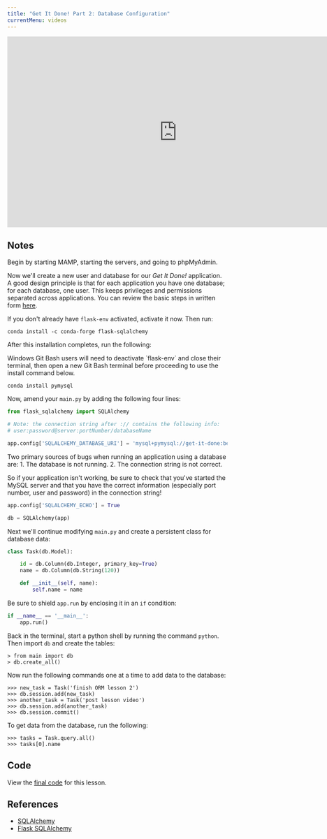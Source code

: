```yaml
---
title: "Get It Done! Part 2: Database Configuration"
currentMenu: videos
---
```


<div class="youtube-wrapper"><iframe width="776" height="437" src="https://www.youtube-nocookie.com/embed/-bvlj_3Im6s?rel=0" frameborder="0" allowfullscreen></iframe></div>

## Notes

Begin by starting MAMP, starting the servers, and going to phpMyAdmin.

Now we'll create a new user and database for our *Get It Done!* application. A good design principle is that for each application you have one database; for each database, one user. This keeps privileges and permissions separated across applications. You can review the basic steps in written form [here](../../../studios/databases/2/#database-setup).

If you don't already have `flask-env` activated, activate it now. Then run:

```nohighlight
conda install -c conda-forge flask-sqlalchemy
```

After this installation completes, run the following:

<aside class="aside-warning" markdown="1">
Windows Git Bash users will need to deactivate `flask-env` and close their terminal, then open a new Git Bash terminal before proceeding to use the install command below.    
</aside>

```nohighlight
conda install pymysql
```

Now, amend your `main.py` by adding the following four lines:

```python
from flask_sqlalchemy import SQLAlchemy 
```

```python
# Note: the connection string after :// contains the following info:
# user:password@server:portNumber/databaseName

app.config['SQLALCHEMY_DATABASE_URI'] = 'mysql+pymysql://get-it-done:beproductive@localhost:8889/get-it-done'
```

<aside class="aside-pro-tip" markdown="1">
Two primary sources of bugs when running an application using a database are:
1. The database is not running.
2. The connection string is not correct.

So if your application isn't working, be sure to check that you've started the MySQL server and that you have the correct information (especially port number, user and password) in the connection string!    
</aside>

```python
app.config['SQLALCHEMY_ECHO'] = True
```

```python
db = SQLAlchemy(app)
```

Next we'll continue modifying `main.py` and create a persistent class for database data: 

```python
class Task(db.Model):

    id = db.Column(db.Integer, primary_key=True)
    name = db.Column(db.String(120))

    def __init__(self, name):
        self.name = name
```

Be sure to shield `app.run` by enclosing it in an `if` condition:

```python
if __name__ == '__main__':
    app.run()
```

Back in the terminal, start a python shell by running the command `python`. Then import `db` and create the tables:

```nohighlight
> from main import db
> db.create_all()
```

Now run the following commands one at a time to add data to the database:

```nohighlight
>>> new_task = Task('finish ORM lesson 2')
>>> db.session.add(new_task)
>>> another_task = Task('post lesson video')
>>> db.session.add(another_task)
>>> db.session.commit()
```

To get data from the database, run the following:
```nohighlight
>>> tasks = Task.query.all()
>>> tasks[0].name
```

## Code

View the [final code](https://github.com/LaunchCodeEducation/get-it-done/tree/7e8a99b421e8c1564c65de1ef30865c64e708e6d) for this lesson.

## References

- [SQLAlchemy](http://www.sqlalchemy.org/)
- [Flask SQLAlchemy](http://flask-sqlalchemy.pocoo.org/2.1/)
